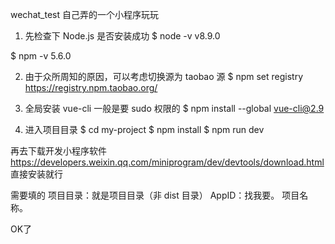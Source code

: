 wechat_test
自己弄的一个小程序玩玩

1. 先检查下 Node.js 是否安装成功
$ node -v v8.9.0

$ npm -v 5.6.0

2. 由于众所周知的原因，可以考虑切换源为 taobao 源
$ npm set registry https://registry.npm.taobao.org/

3. 全局安装 vue-cli
一般是要 sudo 权限的
$ npm install --global vue-cli@2.9

4. 进入项目目录
$ cd my-project $ npm install $ npm run dev

再去下载开发小程序软件 https://developers.weixin.qq.com/miniprogram/dev/devtools/download.html 直接安装就行

需要填的 项目目录：就是项目目录（非 dist 目录） AppID：找我要。 项目名称。

OK了